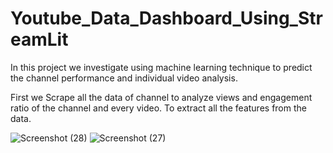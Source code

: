 # Youtube_Data_Dashboard_Using_StreamLit

In this project we investigate using machine learning technique to predict the channel performance and individual video analysis.
 
First we Scrape all the data of channel to analyze views and engagement ratio of the channel and every video. To extract all the features from the data.

![Screenshot (28)](https://user-images.githubusercontent.com/91376880/195920602-95c51c2b-0874-4a03-b9ad-9e8e269f2aee.png)
![Screenshot (27)](https://user-images.githubusercontent.com/91376880/195920638-d8471642-3e45-4f29-8fba-4f122a006279.png)
